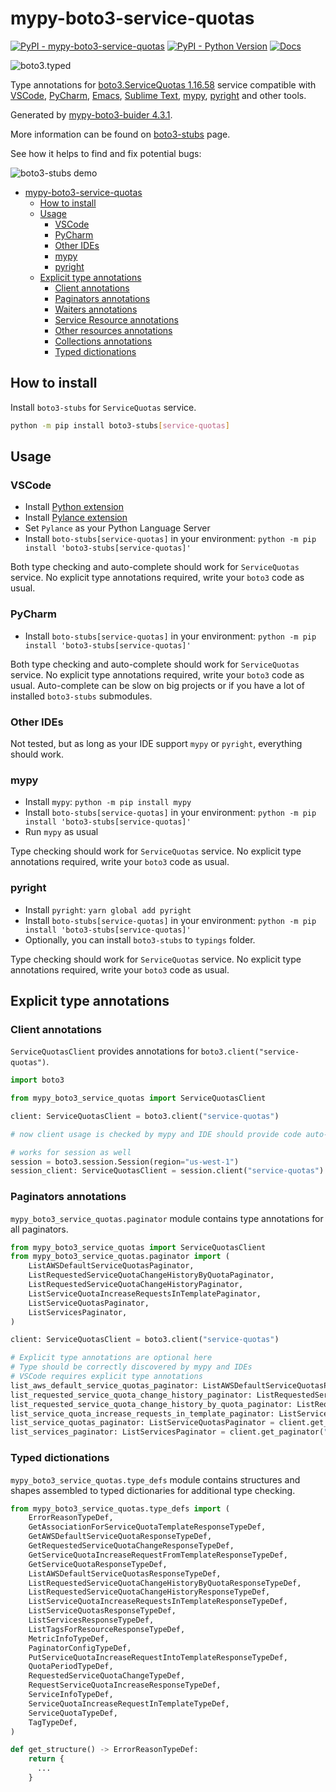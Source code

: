 # mypy-boto3-service-quotas

[![PyPI - mypy-boto3-service-quotas](https://img.shields.io/pypi/v/mypy-boto3-service-quotas.svg?color=blue)](https://pypi.org/project/mypy-boto3-service-quotas)
[![PyPI - Python Version](https://img.shields.io/pypi/pyversions/mypy-boto3-service-quotas.svg?color=blue)](https://pypi.org/project/mypy-boto3-service-quotas)
[![Docs](https://img.shields.io/readthedocs/mypy-boto3-builder.svg?color=blue)](https://mypy-boto3-builder.readthedocs.io/)

![boto3.typed](https://github.com/vemel/mypy_boto3_builder/raw/master/logo.png)

Type annotations for
[boto3.ServiceQuotas 1.16.58](https://boto3.amazonaws.com/v1/documentation/api/1.16.58/reference/services/service-quotas.html#ServiceQuotas) service
compatible with
[VSCode](https://code.visualstudio.com/),
[PyCharm](https://www.jetbrains.com/pycharm/),
[Emacs](https://www.gnu.org/software/emacs/),
[Sublime Text](https://www.sublimetext.com/),
[mypy](https://github.com/python/mypy),
[pyright](https://github.com/microsoft/pyright)
and other tools.

Generated by [mypy-boto3-buider 4.3.1](https://github.com/vemel/mypy_boto3_builder).

More information can be found on [boto3-stubs](https://pypi.org/project/boto3-stubs/) page.

See how it helps to find and fix potential bugs:

![boto3-stubs demo](https://github.com/vemel/mypy_boto3_builder/raw/master/demo.gif)

- [mypy-boto3-service-quotas](#mypy-boto3-service-quotas)
  - [How to install](#how-to-install)
  - [Usage](#usage)
    - [VSCode](#vscode)
    - [PyCharm](#pycharm)
    - [Other IDEs](#other-ides)
    - [mypy](#mypy)
    - [pyright](#pyright)
  - [Explicit type annotations](#explicit-type-annotations)
    - [Client annotations](#client-annotations)
    - [Paginators annotations](#paginators-annotations)
    - [Waiters annotations](#waiters-annotations)
    - [Service Resource annotations](#service-resource-annotations)
    - [Other resources annotations](#other-resources-annotations)
    - [Collections annotations](#collections-annotations)
    - [Typed dictionations](#typed-dictionations)

## How to install

Install `boto3-stubs` for `ServiceQuotas` service.

```bash
python -m pip install boto3-stubs[service-quotas]
```

## Usage

### VSCode

- Install [Python extension](https://marketplace.visualstudio.com/items?itemName=ms-python.python)
- Install [Pylance extension](https://marketplace.visualstudio.com/items?itemName=ms-python.vscode-pylance)
- Set `Pylance` as your Python Language Server
- Install `boto-stubs[service-quotas]` in your environment: `python -m pip install 'boto3-stubs[service-quotas]'`

Both type checking and auto-complete should work for `ServiceQuotas` service.
No explicit type annotations required, write your `boto3` code as usual.

### PyCharm

- Install `boto-stubs[service-quotas]` in your environment: `python -m pip install 'boto3-stubs[service-quotas]'`

Both type checking and auto-complete should work for `ServiceQuotas` service.
No explicit type annotations required, write your `boto3` code as usual.
Auto-complete can be slow on big projects or if you have a lot of installed `boto3-stubs` submodules.

### Other IDEs

Not tested, but as long as your IDE support `mypy` or `pyright`, everything should work.

### mypy

- Install `mypy`: `python -m pip install mypy`
- Install `boto-stubs[service-quotas]` in your environment: `python -m pip install 'boto3-stubs[service-quotas]'`
- Run `mypy` as usual

Type checking should work for `ServiceQuotas` service.
No explicit type annotations required, write your `boto3` code as usual.

### pyright

- Install `pyright`: `yarn global add pyright`
- Install `boto-stubs[service-quotas]` in your environment: `python -m pip install 'boto3-stubs[service-quotas]'`
- Optionally, you can install `boto3-stubs` to `typings` folder.

Type checking should work for `ServiceQuotas` service.
No explicit type annotations required, write your `boto3` code as usual.

## Explicit type annotations

### Client annotations

`ServiceQuotasClient` provides annotations for `boto3.client("service-quotas")`.

```python
import boto3

from mypy_boto3_service_quotas import ServiceQuotasClient

client: ServiceQuotasClient = boto3.client("service-quotas")

# now client usage is checked by mypy and IDE should provide code auto-complete

# works for session as well
session = boto3.session.Session(region="us-west-1")
session_client: ServiceQuotasClient = session.client("service-quotas")
```

### Paginators annotations

`mypy_boto3_service_quotas.paginator` module contains type annotations for all paginators.

```python
from mypy_boto3_service_quotas import ServiceQuotasClient
from mypy_boto3_service_quotas.paginator import (
    ListAWSDefaultServiceQuotasPaginator,
    ListRequestedServiceQuotaChangeHistoryByQuotaPaginator,
    ListRequestedServiceQuotaChangeHistoryPaginator,
    ListServiceQuotaIncreaseRequestsInTemplatePaginator,
    ListServiceQuotasPaginator,
    ListServicesPaginator,
)

client: ServiceQuotasClient = boto3.client("service-quotas")

# Explicit type annotations are optional here
# Type should be correctly discovered by mypy and IDEs
# VSCode requires explicit type annotations
list_aws_default_service_quotas_paginator: ListAWSDefaultServiceQuotasPaginator = client.get_paginator("list_aws_default_service_quotas")
list_requested_service_quota_change_history_paginator: ListRequestedServiceQuotaChangeHistoryPaginator = client.get_paginator("list_requested_service_quota_change_history")
list_requested_service_quota_change_history_by_quota_paginator: ListRequestedServiceQuotaChangeHistoryByQuotaPaginator = client.get_paginator("list_requested_service_quota_change_history_by_quota")
list_service_quota_increase_requests_in_template_paginator: ListServiceQuotaIncreaseRequestsInTemplatePaginator = client.get_paginator("list_service_quota_increase_requests_in_template")
list_service_quotas_paginator: ListServiceQuotasPaginator = client.get_paginator("list_service_quotas")
list_services_paginator: ListServicesPaginator = client.get_paginator("list_services")
```







### Typed dictionations

`mypy_boto3_service_quotas.type_defs` module contains structures and shapes assembled
to typed dictionaries for additional type checking.

```python
from mypy_boto3_service_quotas.type_defs import (
    ErrorReasonTypeDef,
    GetAssociationForServiceQuotaTemplateResponseTypeDef,
    GetAWSDefaultServiceQuotaResponseTypeDef,
    GetRequestedServiceQuotaChangeResponseTypeDef,
    GetServiceQuotaIncreaseRequestFromTemplateResponseTypeDef,
    GetServiceQuotaResponseTypeDef,
    ListAWSDefaultServiceQuotasResponseTypeDef,
    ListRequestedServiceQuotaChangeHistoryByQuotaResponseTypeDef,
    ListRequestedServiceQuotaChangeHistoryResponseTypeDef,
    ListServiceQuotaIncreaseRequestsInTemplateResponseTypeDef,
    ListServiceQuotasResponseTypeDef,
    ListServicesResponseTypeDef,
    ListTagsForResourceResponseTypeDef,
    MetricInfoTypeDef,
    PaginatorConfigTypeDef,
    PutServiceQuotaIncreaseRequestIntoTemplateResponseTypeDef,
    QuotaPeriodTypeDef,
    RequestedServiceQuotaChangeTypeDef,
    RequestServiceQuotaIncreaseResponseTypeDef,
    ServiceInfoTypeDef,
    ServiceQuotaIncreaseRequestInTemplateTypeDef,
    ServiceQuotaTypeDef,
    TagTypeDef,
)

def get_structure() -> ErrorReasonTypeDef:
    return {
      ...
    }
```
